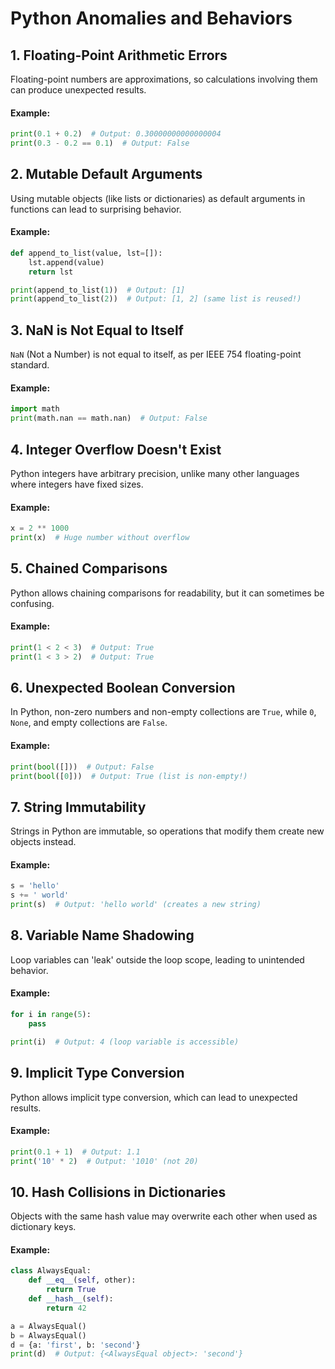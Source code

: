 # Python Anomalies and Behaviors

## 1. Floating-Point Arithmetic Errors
Floating-point numbers are approximations, so calculations involving them can produce unexpected results.
#### Example:

```python
print(0.1 + 0.2)  # Output: 0.30000000000000004
print(0.3 - 0.2 == 0.1)  # Output: False
```

## 2. Mutable Default Arguments
Using mutable objects (like lists or dictionaries) as default arguments in functions can lead to surprising behavior.
#### Example:

```python
def append_to_list(value, lst=[]):
    lst.append(value)
    return lst

print(append_to_list(1))  # Output: [1]
print(append_to_list(2))  # Output: [1, 2] (same list is reused!)
```

## 3. NaN is Not Equal to Itself
`NaN` (Not a Number) is not equal to itself, as per IEEE 754 floating-point standard.
#### Example:

```python
import math
print(math.nan == math.nan)  # Output: False
```

## 4. Integer Overflow Doesn't Exist
Python integers have arbitrary precision, unlike many other languages where integers have fixed sizes.
#### Example:

```python
x = 2 ** 1000
print(x)  # Huge number without overflow
```

## 5. Chained Comparisons
Python allows chaining comparisons for readability, but it can sometimes be confusing.
#### Example:

```python
print(1 < 2 < 3)  # Output: True
print(1 < 3 > 2)  # Output: True
```

## 6. Unexpected Boolean Conversion
In Python, non-zero numbers and non-empty collections are `True`, while `0`, `None`, and empty collections are `False`.
#### Example:

```python
print(bool([]))  # Output: False
print(bool([0]))  # Output: True (list is non-empty!)
```

## 7. String Immutability
Strings in Python are immutable, so operations that modify them create new objects instead.
#### Example:

```python
s = 'hello'
s += ' world'
print(s)  # Output: 'hello world' (creates a new string)
```

## 8. Variable Name Shadowing
Loop variables can 'leak' outside the loop scope, leading to unintended behavior.
#### Example:

```python
for i in range(5):
    pass

print(i)  # Output: 4 (loop variable is accessible)
```

## 9. Implicit Type Conversion
Python allows implicit type conversion, which can lead to unexpected results.
#### Example:

```python
print(0.1 + 1)  # Output: 1.1
print('10' * 2)  # Output: '1010' (not 20)
```

## 10. Hash Collisions in Dictionaries
Objects with the same hash value may overwrite each other when used as dictionary keys.
#### Example:

```python
class AlwaysEqual:
    def __eq__(self, other):
        return True
    def __hash__(self):
        return 42

a = AlwaysEqual()
b = AlwaysEqual()
d = {a: 'first', b: 'second'}
print(d)  # Output: {<AlwaysEqual object>: 'second'}
```


